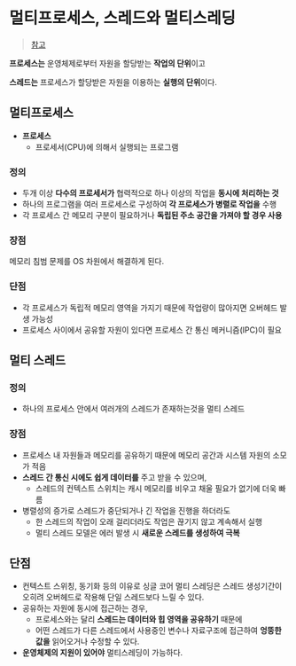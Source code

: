 # 멀티프로세스, 스레드와 멀티스레딩
> [참고](https://velog.io/@vpdls1511/%EB%A9%80%ED%8B%B0-%EC%8A%A4%EB%A0%88%EB%93%9C%EC%99%80-%EB%A9%80%ED%8B%B0-%ED%94%84%EB%A1%9C%EC%84%B8%EC%8A%A4)

**프로세스는** 운영체제로부터 자원을 할당받는 **작업의 단위**이고 

**스레드는** 프로세스가 할당받은 자원을 이용하는 **실행의 단위**이다.

## 멀티프로세스

- **프로세스**
    - 프로세서(CPU)에 의해서 실행되는 프로그램

### 정의

- 두개 이상 **다수의 프로세서가** 협력적으로 하나 이상의 작업을 **동시에 처리하는 것**
- 하나의 프로그램을 여러 프로세스로 구성하여 **각 프로세스가 병렬로 작업을** 수행
- 각 프로세스 간 메모리 구분이 필요하거나 **독립된 주소 공간을 가져야 할 경우 사용**

### 장점

메모리 침범 문제를 OS 차원에서 해결하게 된다.

### 단점

- 각 프로세스가 독립적 메모리 영역을 가지기 때문에 작업량이 많아지면 오버헤드 발생 가능성
- 프로세스 사이에서 공유할 자원이 있다면 프로세스 간 통신 메커니즘(IPC)이 필요

## 멀티 스레드

### 정의

- 하나의 프로세스 안에서 여러개의 스레드가 존재하는것을 멀티 스레드

### 장점

- 프로세스 내 자원들과 메모리를 공유하기 때문에 메모리 공간과 시스템 자원의 소모가 적음
- **스레드 간 통신 시에도 쉽게 데이터를** 주고 받을 수 있으며,
    - 스레드의 컨텍스트 스위치는 캐시 메모리를 비우고 채울 필요가 없기에 더욱 빠름
- 병렬성의 증가로 스레드가 중단되거나 긴 작업을 진행을 하더라도
    - 한 스레드의 작업이 오래 걸리더라도 작업은 끊기지 않고 계속해서 실행
    - 멀티 스레드 모델은 에러 발생 시 **새로운 스레드를 생성하여 극복**

## 단점

- 컨텍스트 스위칭, 동기화 등의 이유로 싱글 코어 멀티 스레딩은 스레드 생성기간이 오히려 오버헤드로 작용해 단일 스레드보다 느릴 수 있다.
- 공유하는 자원에 동시에 접근하는 경우,
    - 프로세스와는 달리 **스레드는 데이터와 힙 영역을 공유하기** 때문에
    - 어떤 스레드가 다른 스레드에서 사용중인 변수나 자료구조에 접근하여 **엉뚱한 값을** 읽어오거나 수정할 수 있다.
- **운영체제의 지원이 있어야** 멀티스레딩이 가능하다.
